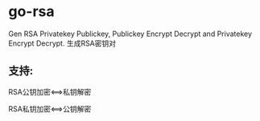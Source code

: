 # go-rsa
Gen RSA Privatekey Publickey, Publickey Encrypt Decrypt and Privatekey Encrypt Decrypt.
生成RSA密钥对
## 支持:
RSA公钥加密<==>私钥解密 

RSA私钥加密<==>公钥解密
